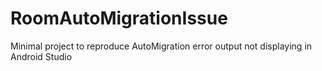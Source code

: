 # RoomAutoMigrationIssue

Minimal project to reproduce AutoMigration error output not displaying in Android Studio 
